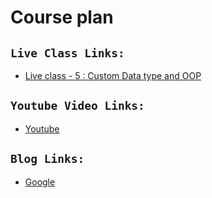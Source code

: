 # Course plan

## `Live Class Links:`
* [Live class - 5 : Custom Data type and OOP](https://drive.google.com/drive/folders/1ib6NradJt3hlwgjWNhYyIfBKlzsVUq23)

## `Youtube Video Links:`
* [Youtube](www.youtube.com)

## `Blog Links:`
* [Google](www.google.com)


